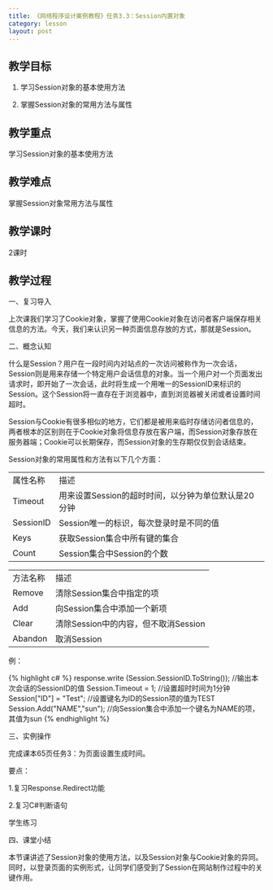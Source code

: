 ```yaml
---
title: 《网络程序设计案例教程》任务3.3：Session内置对象
category: lesson
layout: post
---
```


## 教学目标

1. 学习Session对象的基本使用方法

2. 掌握Session对象的常用方法与属性


## 教学重点

学习Session对象的基本使用方法

## 教学难点

掌握Session对象常用方法与属性

## 教学课时

2课时

## 教学过程

一、复习导入

上次课我们学习了Cookie对象，掌握了使用Cookie对象在访问者客户端保存相关信息的方法。今天，我们来认识另一种页面信息存放的方式，那就是Session。

二、概念认知

什么是Session？用户在一段时间内对站点的一次访问被称作为一次会话，Session则是用来存储一个特定用户会话信息的对象。当一个用户对一个页面发出请求时，即开始了一次会话，此时将生成一个用唯一的SessionID来标识的Session。这个Session将一直存在于浏览器中，直到浏览器被关闭或者设置时间超时。

Session与Cookie有很多相似的地方，它们都是被用来临时存储访问者信息的，两者根本的区别则在于Cookie对象将信息存放在客户端，而Session对象存放在服务器端；Cookie可以长期保存，而Session对象的生存期仅仅到会话结束。

Session对象的常用属性和方法有以下几个方面：

<table>
<tr><td>属性名称</td><td>描述</td></tr>
<tr><td>Timeout</td><td>用来设置Session的超时时间，以分钟为单位默认是20分钟</td></tr>
<tr><td>SessionID</td><td>Session唯一的标识，每次登录时是不同的值</td></tr>
<tr><td>Keys</td><td>获取Session集合中所有键的集合</td></tr>
<tr><td>Count</td><td>Session集合中Session的个数</td></tr>
</table>

<table>
<tr><td>方法名称</td><td>描述</td></tr>
<tr><td>Remove</td><td>清除Session集合中指定的项</td></tr>
<tr><td>Add</td><td>向Session集合中添加一个新项</td></tr>
<tr><td>Clear</td><td>清除Session中的内容，但不取消Session</td></tr>
<tr><td>Abandon</td><td>取消Session</td></tr>
</table>

例：

{% highlight c# %}
response.write (Session.SessionID.ToString());  //输出本次会话的SessionID的值
Session.Timeout = 1;   //设置超时时间为1分钟
Session["ID"] = "Test";  //设置键名为ID的Session项的值为TEST
Session.Add("NAME","sun");  //向Session集合中添加一个键名为NAME的项，其值为sun
{% endhighlight %} 

三、实例操作

完成课本65页任务3：为页面设置生成时间。

要点：

1.复习Response.Redirect功能

2.复习C#判断语句

学生练习

四、课堂小结

本节课讲述了Session对象的使用方法，以及Session对象与Cookie对象的异同。同时，以登录页面的实例形式，让同学们感受到了Session在网站制作过程中的关键作用。